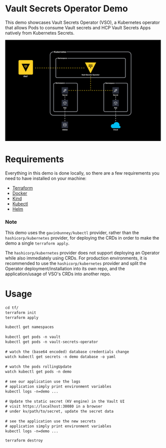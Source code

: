 # Vault Secrets Operator Demo
This demo showcases Vault Secrets Operator (VSO), a Kubernetes operator that allows Pods to consume Vault secrets and HCP Vault Secrets Apps natively from Kubernetes Secrets.

<p align="center">
    <img src="./img/vault-secrets-operator.drawio.svg" />
</p>

# Requirements
Everything in this demo is done locally, so there are a few requirements you need to have installed on your machine:
- [Terraform](https://www.terraform.io/downloads.html)
- [Docker](https://www.docker.com/get-started)
- [Kind](https://kind.sigs.k8s.io/docs/user/quick-start#installation)
- [Kubectl](https://kubernetes.io/docs/tasks/tools/)
- [Helm](https://helm.sh/docs/intro/install/)

### Note
This demo uses the `gavinbunney/kubectl` provider, rather than the `hashicorp/kubernetes` provider, for deploying the CRDs in order to make the demo a single `terraform apply`.

The `hashicorp/kubernetes` provider does not support deploying an Operator while also immediately using CRDs. For production environments, it is recommended to use the `hashicorp/kubernetes` provider and split the Operator deployment/installation into its own repo, and the application/usage of VSO's CRDs into another repo.

# Usage

```shell
cd tf/
terraform init
terraform apply
```

```shell
kubectl get namespaces

kubectl get pods -n vault
kubectl get pods -n vault-secrets-operator

# watch the (base64 encoded) database credentials change
watch kubectl get secrets -n demo database -o yaml

# watch the pods rollingUpdate
watch kubectl get pods -n demo

# see our application use the logs
# application simply print environment variables
kubectl logs -n=demo ...

# Update the static secret (KV engine) in the Vault UI
# visit https://localhost:30080 in a browser
# under kv/path/to/secret, update the secret data

# see the application use the new secrets
# application simply print environment variables
kubectl logs -n=demo ...
```

```shell
terraform destroy
```
